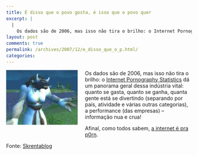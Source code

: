 ```yaml
---
title: É disso que o povo gosta, é isso que o povo quer
excerpt: |
  |
    Os dados são de 2006, mas isso não tira o brilho: o Internet Pornography Statistics dá um panorama geral dessa indústria vital: quanto se gasta, quanto se ganha, quanta gente está se divertindo (separando por país, atividade e várias outras...
layout: post
comments: true
permalink: /archives/2007/12/e_disso_que_o_p.html/
categories:
---
```

<span class="mt-enclosure mt-enclosure-image"><img title="Machinima que tornou 'The Internet is for Porn', do musical Avenue Q, popular na internet - quase tanto quanto porn" src="/archives/img/internet_is_for_porn.jpg" width="194" height="149" class="mt-image-left" style="float: left; margin: 0 20px 20px 0;" /></span>Os dados são de 2006, mas isso não tira o brilho: o [Internet Pornography Statistics][1] dá um panorama geral dessa indústria vital: quanto se gasta, quanto se ganha, quanta gente está se divertindo (separando por país, atividade e várias outras categorias), a performance (das empresas) &#8211; informação nua e crua!

Afinal, como todos sabem, [a internet é pra p0rn][2].

Fonte: [Skrentablog][3]

 [1]: http://internet-filter-review.toptenreviews.com/internet-pornography-statistics.html
 [2]: http://www.youtube.com/watch?v=T-TA57L0kuc
 [3]: http://www.skrenta.com/2007/12/what_fraction_of_searches_are.html
